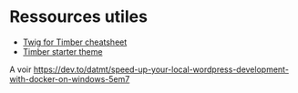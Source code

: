 # Ressources utiles

- [Twig for Timber cheatsheet](https://notlaura.com/the-twig-for-timber-cheatsheet/)
- [Timber starter theme](https://github.com/timber/starter-theme)

A voir
<https://dev.to/datmt/speed-up-your-local-wordpress-development-with-docker-on-windows-5em7>
